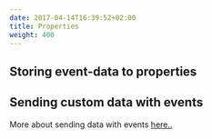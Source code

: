 ```yaml
---
date: 2017-04-14T16:39:52+02:00
title: Properties
weight: 400
---
```


## Storing event-data to properties

## Sending custom data with events
More about sending data with events [here..](/events/overview/#sending-host-data-with-events)
